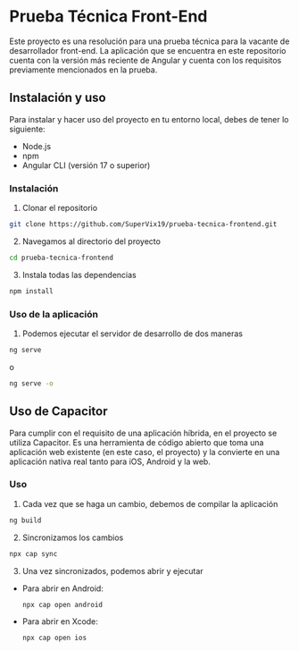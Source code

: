 # Prueba Técnica Front-End

Este proyecto es una resolución para una prueba técnica para la vacante de desarrollador front-end. La aplicación que se encuentra en este repositorio cuenta con la versión más reciente de Angular y cuenta con los requisitos previamente mencionados en la prueba.  

## Instalación y uso

Para instalar y hacer uso del proyecto en tu entorno local, debes de tener lo siguiente:

* Node.js
* npm
* Angular CLI (versión 17 o superior)

### Instalación

1. Clonar el repositorio

```bash
git clone https://github.com/SuperVix19/prueba-tecnica-frontend.git
```

2. Navegamos al directorio del proyecto

```bash
cd prueba-tecnica-frontend
```

3. Instala todas las dependencias

```bash
npm install
```

### Uso de la aplicación

1. Podemos ejecutar el servidor de desarrollo de dos maneras

```bash
ng serve
```
o
```bash
ng serve -o
```

## Uso de Capacitor

Para cumplir con el requisito de una aplicación híbrida, en el proyecto se utiliza Capacitor. Es una herramienta de código abierto que toma una aplicación web existente (en este caso, el proyecto) y la convierte en una aplicación nativa real tanto para iOS, Android y la web.

### Uso

1. Cada vez que se haga un cambio, debemos de compilar la aplicación

```bash
ng build
```

2. Sincronizamos los cambios

```bash
npx cap sync
```

3. Una vez sincronizados, podemos abrir y ejecutar

  * Para abrir en Android:
    ```bash
    npx cap open android
    ```

  * Para abrir en Xcode:
    ```bash
    npx cap open ios
    ```

